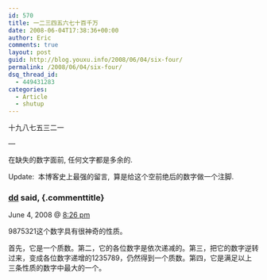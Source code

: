 ```yaml
---
id: 570
title: 一二三四五六七十百千万
date: 2008-06-04T17:38:36+00:00
author: Eric
comments: true
layout: post
guid: http://blog.youxu.info/2008/06/04/six-four/
permalink: /2008/06/04/six-four/
dsq_thread_id:
  - 449431283
categories:
  - Article
  - shutup
---
```

十九八七五三二一

&#8212;
  
在缺失的数字面前, 任何文字都是多余的.

Update:  本博客史上最强的留言,  算是给这个空前绝后的数字做一个注脚.

### <a href="http://cuitianyi.com/" rel="external nofollow">dd</a> said, {.commenttitle}

<p class="commentmeta">
  June 4, 2008 @ <a href="http://blog.youxu.info/2008/06/04/six-four/#comment-3828">8:26 pm</a>
</p>

9875321这个数字具有很神奇的性质。
  
首先，它是一个质数。第二，它的各位数字是依次递减的。第三，把它的数字逆转过来，变成各位数字递增的1235789，仍然得到一个质数。第四，它是满足以上三条性质的数字中最大的一个。